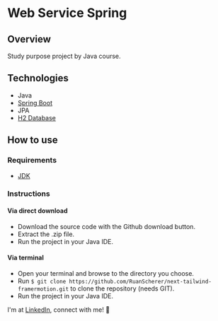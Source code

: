 # Web Service Spring

## Overview
Study purpose project by Java course.

## Technologies
- Java
- [Spring Boot](https://spring.io/projects/spring-boot)
- JPA
- [H2 Database](https://www.h2database.com/html/main.html)

## How to use
### Requirements
- [JDK](http://openjdk.java.net/)

### Instructions
#### Via direct download
- Download the source code with the Github download button.
- Extract the .zip file.
- Run the project in your Java IDE.

#### Via terminal
- Open your terminal and browse to the directory you choose.
- Run `$ git clone https://github.com/RuanScherer/next-tailwind-framermotion.git` to clone the repository (needs GIT).
- Run the project in your Java IDE.

I'm at [LinkedIn](https://www.linkedin.com/in/ruan-scherer/), connect with me! :rocket:
